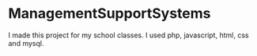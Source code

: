 # ManagementSupportSystems

I made this project for my school classes. I used php, javascript, html, css and mysql. 
